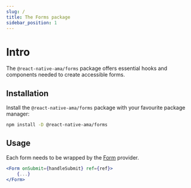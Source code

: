 ```yaml
---
slug: /
title: The Forms package
sidebar_position: 1
---
```


# Intro

The `@react-native-ama/forms` package offers essential hooks and components needed to create accessible forms.

## Installation

Install the `@react-native-ama/forms` package with your favourite package manager:

```bash npm2yarn
npm install -D @react-native-ama/forms
```

## Usage

Each form needs to be wrapped by the [Form](/forms/form) provider.

```jsx
<Form onSubmit={handleSubmit} ref={ref}>
    {...}
</Form>
```
